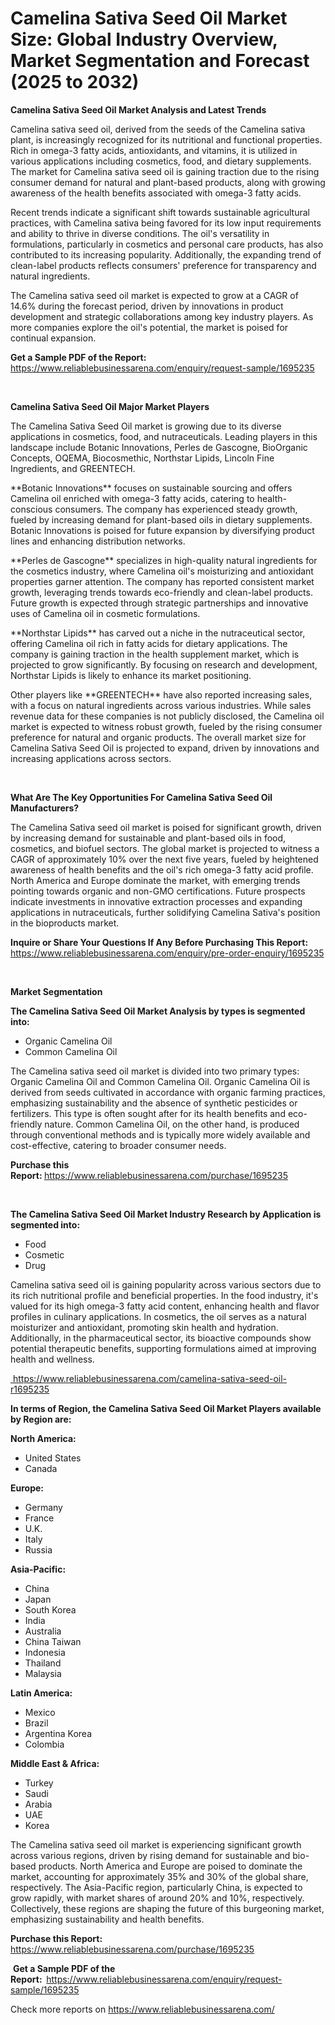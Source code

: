 <p><h1>Camelina Sativa Seed Oil Market Size: Global Industry Overview, Market Segmentation and Forecast (2025 to 2032)</h1></p><p><strong>Camelina Sativa Seed Oil Market Analysis and Latest Trends</strong></p>
<p><p>Camelina sativa seed oil, derived from the seeds of the Camelina sativa plant, is increasingly recognized for its nutritional and functional properties. Rich in omega-3 fatty acids, antioxidants, and vitamins, it is utilized in various applications including cosmetics, food, and dietary supplements. The market for Camelina sativa seed oil is gaining traction due to the rising consumer demand for natural and plant-based products, along with growing awareness of the health benefits associated with omega-3 fatty acids.</p><p>Recent trends indicate a significant shift towards sustainable agricultural practices, with Camelina sativa being favored for its low input requirements and ability to thrive in diverse conditions. The oil's versatility in formulations, particularly in cosmetics and personal care products, has also contributed to its increasing popularity. Additionally, the expanding trend of clean-label products reflects consumers' preference for transparency and natural ingredients.</p><p>The Camelina sativa seed oil market is expected to grow at a CAGR of 14.6% during the forecast period, driven by innovations in product development and strategic collaborations among key industry players. As more companies explore the oil's potential, the market is poised for continual expansion.</p></p>
<p><strong>Get a Sample PDF of the Report:&nbsp;</strong> <a href="https://www.reliablebusinessarena.com/enquiry/request-sample/1695235?utm_campaign=3221&utm_medium=2&utm_source=Github&utm_content=ia&utm_term=25032025&utm_id=camelina-sativa-seed-oil">https://www.reliablebusinessarena.com/enquiry/request-sample/1695235</a></p>
<p>&nbsp;</p>
<p><strong>Camelina Sativa Seed Oil Major Market Players</strong></p>
<p><p>The Camelina Sativa Seed Oil market is growing due to its diverse applications in cosmetics, food, and nutraceuticals. Leading players in this landscape include Botanic Innovations, Perles de Gascogne, BioOrganic Concepts, OQEMA, Biocosmethic, Northstar Lipids, Lincoln Fine Ingredients, and GREENTECH.</p><p>**Botanic Innovations** focuses on sustainable sourcing and offers Camelina oil enriched with omega-3 fatty acids, catering to health-conscious consumers. The company has experienced steady growth, fueled by increasing demand for plant-based oils in dietary supplements. Botanic Innovations is poised for future expansion by diversifying product lines and enhancing distribution networks.</p><p>**Perles de Gascogne** specializes in high-quality natural ingredients for the cosmetics industry, where Camelina oil's moisturizing and antioxidant properties garner attention. The company has reported consistent market growth, leveraging trends towards eco-friendly and clean-label products. Future growth is expected through strategic partnerships and innovative uses of Camelina oil in cosmetic formulations.</p><p>**Northstar Lipids** has carved out a niche in the nutraceutical sector, offering Camelina oil rich in fatty acids for dietary applications. The company is gaining traction in the health supplement market, which is projected to grow significantly. By focusing on research and development, Northstar Lipids is likely to enhance its market positioning.</p><p>Other players like **GREENTECH** have also reported increasing sales, with a focus on natural ingredients across various industries. While sales revenue data for these companies is not publicly disclosed, the Camelina oil market is expected to witness robust growth, fueled by the rising consumer preference for natural and organic products. The overall market size for Camelina Sativa Seed Oil is projected to expand, driven by innovations and increasing applications across sectors.</p></p>
<p>&nbsp;</p>
<p><strong>What Are The Key Opportunities For Camelina Sativa Seed Oil Manufacturers?</strong></p>
<p><p>The Camelina Sativa seed oil market is poised for significant growth, driven by increasing demand for sustainable and plant-based oils in food, cosmetics, and biofuel sectors. The global market is projected to witness a CAGR of approximately 10% over the next five years, fueled by heightened awareness of health benefits and the oil's rich omega-3 fatty acid profile. North America and Europe dominate the market, with emerging trends pointing towards organic and non-GMO certifications. Future prospects indicate investments in innovative extraction processes and expanding applications in nutraceuticals, further solidifying Camelina Sativa's position in the bioproducts market.</p></p>
<p><strong>Inquire or Share Your Questions If Any Before Purchasing This Report:</strong> <a href="https://www.reliablebusinessarena.com/enquiry/pre-order-enquiry/1695235?utm_campaign=3221&utm_medium=2&utm_source=Github&utm_content=ia&utm_term=25032025&utm_id=camelina-sativa-seed-oil">https://www.reliablebusinessarena.com/enquiry/pre-order-enquiry/1695235</a></p>
<p>&nbsp;</p>
<p><strong>Market Segmentation</strong></p>
<p><strong>The Camelina Sativa Seed Oil Market Analysis by types is segmented into:</strong></p>
<p><ul><li>Organic Camelina Oil</li><li>Common Camelina Oil</li></ul></p>
<p><p>The Camelina sativa seed oil market is divided into two primary types: Organic Camelina Oil and Common Camelina Oil. Organic Camelina Oil is derived from seeds cultivated in accordance with organic farming practices, emphasizing sustainability and the absence of synthetic pesticides or fertilizers. This type is often sought after for its health benefits and eco-friendly nature. Common Camelina Oil, on the other hand, is produced through conventional methods and is typically more widely available and cost-effective, catering to broader consumer needs.</p></p>
<p><strong>Purchase this Report:&nbsp;</strong><a href="https://www.reliablebusinessarena.com/purchase/1695235?utm_campaign=3221&utm_medium=2&utm_source=Github&utm_content=ia&utm_term=25032025&utm_id=camelina-sativa-seed-oil">https://www.reliablebusinessarena.com/purchase/1695235</a></p>
<p>&nbsp;</p>
<p><strong>The Camelina Sativa Seed Oil Market Industry Research by Application is segmented into:</strong></p>
<p><ul><li>Food</li><li>Cosmetic</li><li>Drug</li></ul></p>
<p><p>Camelina sativa seed oil is gaining popularity across various sectors due to its rich nutritional profile and beneficial properties. In the food industry, it's valued for its high omega-3 fatty acid content, enhancing health and flavor profiles in culinary applications. In cosmetics, the oil serves as a natural moisturizer and antioxidant, promoting skin health and hydration. Additionally, in the pharmaceutical sector, its bioactive compounds show potential therapeutic benefits, supporting formulations aimed at improving health and wellness.</p></p>
<p><a href="https://www.reliablebusinessarena.com/camelina-sativa-seed-oil-r1695235?utm_campaign=3221&utm_medium=2&utm_source=Github&utm_content=ia&utm_term=25032025&utm_id=camelina-sativa-seed-oil">&nbsp;https://www.reliablebusinessarena.com/camelina-sativa-seed-oil-r1695235</a></p>
<p><strong>In terms of Region, the Camelina Sativa Seed Oil Market Players available by Region are:</strong></p>
<p>
    <p> <strong> North America: </strong>
        <ul>
            <li>United States</li>
            <li>Canada</li>
        </ul>
        </p> 
    <p> <strong> Europe: </strong>
        <ul>
            <li>Germany</li>
            <li>France</li>
            <li>U.K.</li>
            <li>Italy</li>
            <li>Russia</li>
        </ul>
        </p> 
    <p> <strong> Asia-Pacific: </strong>
        <ul>
            <li>China</li>
            <li>Japan</li>
            <li>South Korea</li>
            <li>India</li>
            <li>Australia</li>
            <li>China Taiwan</li>
            <li>Indonesia</li>
            <li>Thailand</li>
            <li>Malaysia</li>
        </ul>
        </p> 
    <p> <strong> Latin America: </strong>
        <ul>
            <li>Mexico</li>
            <li>Brazil</li>
            <li>Argentina Korea</li>
            <li>Colombia</li>
        </ul>
        </p> 
    <p> <strong> Middle East & Africa: </strong>
        <ul>
            <li>Turkey</li>
            <li>Saudi</li>
            <li>Arabia</li>
            <li>UAE</li>
            <li>Korea</li>
        </ul>
    </p>
    </p>
<p><p>The Camelina sativa seed oil market is experiencing significant growth across various regions, driven by rising demand for sustainable and bio-based products. North America and Europe are poised to dominate the market, accounting for approximately 35% and 30% of the global share, respectively. The Asia-Pacific region, particularly China, is expected to grow rapidly, with market shares of around 20% and 10%, respectively. Collectively, these regions are shaping the future of this burgeoning market, emphasizing sustainability and health benefits.</p></p>
<p><strong>Purchase this Report: </strong><a href="https://www.reliablebusinessarena.com/purchase/1695235?utm_campaign=3221&utm_medium=2&utm_source=Github&utm_content=ia&utm_term=25032025&utm_id=camelina-sativa-seed-oil">https://www.reliablebusinessarena.com/purchase/1695235</a></p>
<p>&nbsp;<strong>Get a Sample PDF of the Report:&nbsp;&nbsp;</strong><a href="https://www.reliablebusinessarena.com/enquiry/request-sample/1695235?utm_campaign=3221&utm_medium=2&utm_source=Github&utm_content=ia&utm_term=25032025&utm_id=camelina-sativa-seed-oil">https://www.reliablebusinessarena.com/enquiry/request-sample/1695235</a></p>
<p><strong></strong></p>
<p>Check more reports on <a href="https://www.reliablebusinessarena.com/?utm_campaign=3221&utm_medium=2&utm_source=Github&utm_content=ia&utm_term=25032025&utm_id=camelina-sativa-seed-oil">https://www.reliablebusinessarena.com/</a></p>